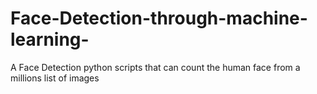 # Face-Detection-through-machine-learning-
A Face Detection python scripts that can count the human face from a millions list of images 
